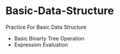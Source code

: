 # Basic-Data-Structure
Practice For Basic Data Structure 

* Basic Binarty Tree Operation
* Expression Evaluation 
